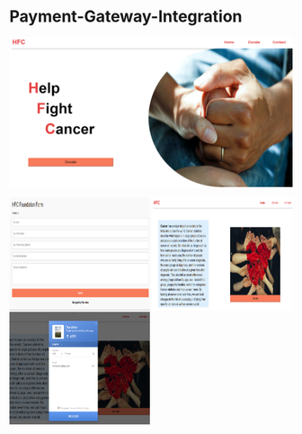# Payment-Gateway-Integration 
<p float="left">
  <img src="images/img1.png" width="900" /> 
</p>
<p float="left">
  <img src="images/img2.png" width="250" height="200" />
  <img src="images/img3.png" width="250" height="200" />
   <img src="images/img4.png" width="250" height="200" />
</p>
